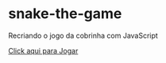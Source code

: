 # snake-the-game
 Recriando o jogo da cobrinha com JavaScript
 
 [Click aqui para Jogar](https://snitramnolram.github.io/snake-the-game/)
